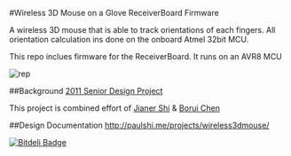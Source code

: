 #Wireless 3D Mouse on a Glove ReceiverBoard Firmware

A wireless 3D mouse that is able to track orientations of each fingers. All orientation calculation ins done on the onboard Atmel 32bit MCU. 

This repo inclues firmware for the ReceiverBoard. It runs on an AVR8 MCU

![rep](https://raw.github.com/paulshi/Wireless-3D-Mouse-Glove-ReceiverBoard-Firmware/master/receiverboardfront.jpg)

##Background
[2011 Senior Design Project](http://courses.engr.illinois.edu/ece445/?f=Projects&sem=fall2011&proj=17#a17)

This project is combined effort of [Jianer Shi](https://github.com/paulshi) & [Borui Chen](https://github.com/boruichen)

##Design Documentation
http://paulshi.me/projects/wireless3dmouse/

[![Bitdeli Badge](https://d2weczhvl823v0.cloudfront.net/paulshi/wireless-3d-mouse-glove-receiverboard-firmware/trend.png)](https://bitdeli.com/free "Bitdeli Badge")

